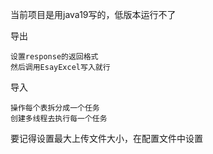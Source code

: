 当前项目是用java19写的，低版本运行不了

导出

    设置response的返回格式
    然后调用EsayExcel写入就行

导入    

    操作每个表拆分成一个任务
    创建多线程去执行每一个任务
    
要记得设置最大上传文件大小，在配置文件中设置